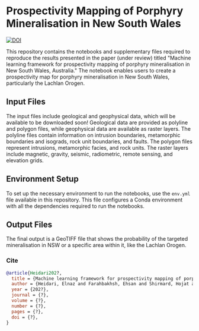 # Prospectivity Mapping of Porphyry Mineralisation in New South Wales

[![DOI](https://zenodo.org/badge/728444581.svg)](https://doi.org/10.5281/zenodo.14545436)

This repository contains the notebooks and supplementary files required to reproduce the results presented in the paper (under review) titled "Machine learning framework for prospectivity mapping of porphyry mineralisation in New South Wales, Australia." The notebook enables users to create a prospectivity map for porphyry mineralisation in New South Wales, particularly the Lachlan Orogen.

## Input Files

The input files include geological and geophysical data, which will be available to be downloaded soon! Geological data are provided as polyline and polygon files, while geophysical data are available as raster layers. The polyline files contain information on intrusion boundaries, metamorphic boundaries and isograds, rock unit boundaries, and faults. The polygon files represent intrusions, metamorphic facies, and rock units. The raster layers include magnetic, gravity, seismic, radiometric, remote sensing, and elevation grids.

## Environment Setup

To set up the necessary environment to run the notebooks, use the `env.yml` file available in this repository. This file configures a Conda environment with all the dependencies required to run the notebooks.

## Output Files

The final output is a GeoTIFF file that shows the probability of the targeted mineralisation in NSW or a specific area within it, like the Lachlan Orogen.

### Cite

```bib
@article{Heidari202?,
  title = {Machine learning framework for prospectivity mapping of porphyry mineralisation in New South Wales, Australia},
  author = {Heidari, Elnaz and Farahbakhsh, Ehsan and Shirmard, Hojat and Kohlman, Fabian and Blevin, Phillip and M{\"u}ller, R. Dietmar},
  year = {202?},
  journal = {?},
  volume = {?},
  number = {?},
  pages = {?},
  doi = {?},
}
```

